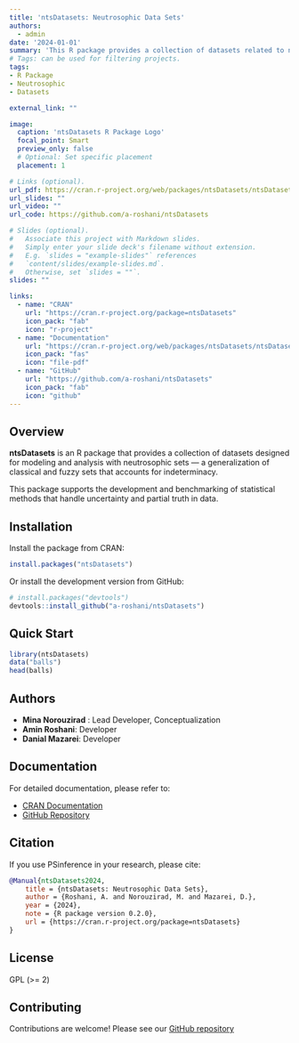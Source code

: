 ```yaml
---
title: 'ntsDatasets: Neutrosophic Data Sets'
authors:
  - admin
date: '2024-01-01'
summary: 'This R package provides a collection of datasets related to neutrosophic sets for statistical modeling and analysis.'
# Tags: can be used for filtering projects.
tags:
- R Package
- Neutrosophic
- Datasets

external_link: ""

image:
  caption: 'ntsDatasets R Package Logo'
  focal_point: Smart
  preview_only: false
  # Optional: Set specific placement
  placement: 1

# Links (optional).
url_pdf: https://cran.r-project.org/web/packages/ntsDatasets/ntsDatasets.pdf
url_slides: ""
url_video: ""
url_code: https://github.com/a-roshani/ntsDatasets

# Slides (optional).
#   Associate this project with Markdown slides.
#   Simply enter your slide deck's filename without extension.
#   E.g. `slides = "example-slides"` references 
#   `content/slides/example-slides.md`.
#   Otherwise, set `slides = ""`.
slides: ""

links:
  - name: "CRAN"
    url: "https://cran.r-project.org/package=ntsDatasets"
    icon_pack: "fab"
    icon: "r-project"
  - name: "Documentation"
    url: "https://cran.r-project.org/web/packages/ntsDatasets/ntsDatasets.pdf"
    icon_pack: "fas"
    icon: "file-pdf"
  - name: "GitHub"
    url: "https://github.com/a-roshani/ntsDatasets"
    icon_pack: "fab"
    icon: "github"
---
```


## Overview

**ntsDatasets** is an R package that provides a collection of datasets designed for modeling and analysis with neutrosophic sets — a generalization of classical and fuzzy sets that accounts for indeterminacy.

This package supports the development and benchmarking of statistical methods that handle uncertainty and partial truth in data.


## Installation

Install the package from CRAN:

```r
install.packages("ntsDatasets")
```

Or install the development version from GitHub:

```r
# install.packages("devtools")
devtools::install_github("a-roshani/ntsDatasets")
```

## Quick Start

```r
library(ntsDatasets)
data("balls")
head(balls)
```

## Authors

- **Mina Norouzirad** : Lead Developer, Conceptualization
- **Amin Roshani**: Developer
- **Danial Mazarei**: Developer

## Documentation

For detailed documentation, please refer to:
- [CRAN Documentation](https://cran.r-project.org/web/packages/ntsDatasets/ntsDatasets.pdf)
- [GitHub Repository](https://github.com/a-roshani/ntsDatasets)

## Citation

If you use PSinference in your research, please cite:

```bibtex
@Manual{ntsDatasets2024, 
    title = {ntsDatasets: Neutrosophic Data Sets}, 
    author = {Roshani, A. and Norouzirad, M. and Mazarei, D.}, 
    year = {2024}, 
    note = {R package version 0.2.0}, 
    url = {https://cran.r-project.org/package=ntsDatasets}
}
```

## License

GPL (>= 2)

## Contributing

Contributions are welcome! Please see our [GitHub repository](https://github.com/a-roshani/ntsDatasets/issues)
